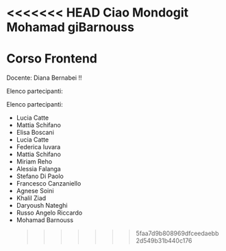 <<<<<<< HEAD
Ciao Mondogit
Mohamad giBarnouss
=======

# Corso Frontend

Docente: Diana Bernabei !!

Elenco partecipanti:

Elenco partecipanti:

- Lucia Catte
- Mattia Schifano
- Elisa Boscani
- Lucia Catte
- Federica Iuvara
- Mattia Schifano
- Miriam Reho
- Alessia Falanga
- Stefano Di Paolo
- Francesco Canzaniello
- Agnese Soini
- Khalil Ziad
- Daryoush Nateghi
- Russo Angelo Riccardo
- Mohamad Barnouss
  > > > > > > > 5faa7d9b808969dfceedaebb2d549b31b440c176
